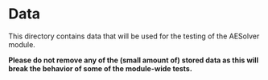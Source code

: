 # Data

This directory contains data that will be used for the testing of the AESolver module.

**Please do not remove any of the (small amount of) stored data as this will break the behavior of some of the module-wide tests.**
